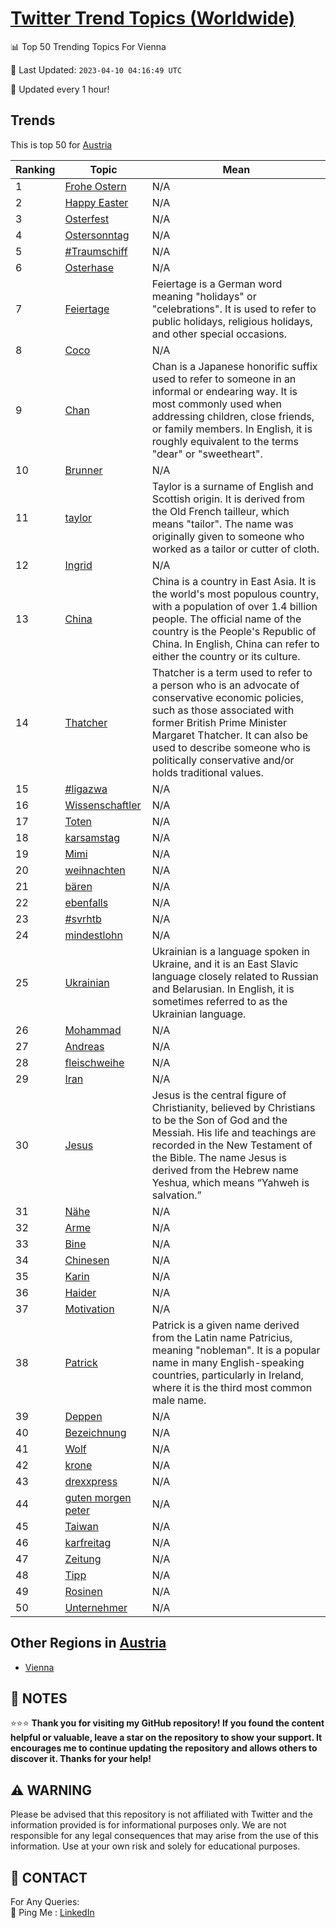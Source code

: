 [Twitter Trend Topics (Worldwide)](https://github.com/ErcinDedeoglu/Twitter-Trend-Topics)
==========


📊 Top 50 Trending Topics For Vienna

📆 Last Updated: `2023-04-10 04:16:49 UTC`

🔧 Updated every 1 hour!


## Trends

This is top 50 for [Austria](</Austria>)

| Ranking | Topic | Mean |
| ------- | ------------ | ------------ |
| 1 | [Frohe Ostern](http://twitter.com/search?q=Frohe+Ostern) | N/A |
| 2 | [Happy Easter](http://twitter.com/search?q=Happy+Easter) | N/A |
| 3 | [Osterfest](http://twitter.com/search?q=Osterfest) | N/A |
| 4 | [Ostersonntag](http://twitter.com/search?q=Ostersonntag) | N/A |
| 5 | [#Traumschiff](http://twitter.com/search?q=%23Traumschiff) | N/A |
| 6 | [Osterhase](http://twitter.com/search?q=Osterhase) | N/A |
| 7 | [Feiertage](http://twitter.com/search?q=Feiertage) | Feiertage is a German word meaning "holidays" or "celebrations". It is used to refer to public holidays, religious holidays, and other special occasions. |
| 8 | [Coco](http://twitter.com/search?q=Coco) | N/A |
| 9 | [Chan](http://twitter.com/search?q=Chan) | Chan is a Japanese honorific suffix used to refer to someone in an informal or endearing way. It is most commonly used when addressing children, close friends, or family members. In English, it is roughly equivalent to the terms "dear" or "sweetheart". |
| 10 | [Brunner](http://twitter.com/search?q=Brunner) | N/A |
| 11 | [taylor](http://twitter.com/search?q=taylor) | Taylor is a surname of English and Scottish origin. It is derived from the Old French tailleur, which means "tailor". The name was originally given to someone who worked as a tailor or cutter of cloth. |
| 12 | [Ingrid](http://twitter.com/search?q=Ingrid) | N/A |
| 13 | [China](http://twitter.com/search?q=China) | China is a country in East Asia. It is the world's most populous country, with a population of over 1.4 billion people. The official name of the country is the People's Republic of China. In English, China can refer to either the country or its culture. |
| 14 | [Thatcher](http://twitter.com/search?q=Thatcher) | Thatcher is a term used to refer to a person who is an advocate of conservative economic policies, such as those associated with former British Prime Minister Margaret Thatcher. It can also be used to describe someone who is politically conservative and/or holds traditional values. |
| 15 | [#ligazwa](http://twitter.com/search?q=%23ligazwa) | N/A |
| 16 | [Wissenschaftler](http://twitter.com/search?q=Wissenschaftler) | N/A |
| 17 | [Toten](http://twitter.com/search?q=Toten) | N/A |
| 18 | [karsamstag](http://twitter.com/search?q=karsamstag) | N/A |
| 19 | [Mimi](http://twitter.com/search?q=Mimi) | N/A |
| 20 | [weihnachten](http://twitter.com/search?q=weihnachten) | N/A |
| 21 | [bären](http://twitter.com/search?q=b%c3%a4ren) | N/A |
| 22 | [ebenfalls](http://twitter.com/search?q=ebenfalls) | N/A |
| 23 | [#svrhtb](http://twitter.com/search?q=%23svrhtb) | N/A |
| 24 | [mindestlohn](http://twitter.com/search?q=mindestlohn) | N/A |
| 25 | [Ukrainian](http://twitter.com/search?q=Ukrainian) | Ukrainian is a language spoken in Ukraine, and it is an East Slavic language closely related to Russian and Belarusian. In English, it is sometimes referred to as the Ukrainian language. |
| 26 | [Mohammad](http://twitter.com/search?q=Mohammad) | N/A |
| 27 | [Andreas](http://twitter.com/search?q=Andreas) | N/A |
| 28 | [fleischweihe](http://twitter.com/search?q=fleischweihe) | N/A |
| 29 | [Iran](http://twitter.com/search?q=Iran) | N/A |
| 30 | [Jesus](http://twitter.com/search?q=Jesus) | Jesus is the central figure of Christianity, believed by Christians to be the Son of God and the Messiah. His life and teachings are recorded in the New Testament of the Bible. The name Jesus is derived from the Hebrew name Yeshua, which means “Yahweh is salvation.” |
| 31 | [Nähe](http://twitter.com/search?q=N%c3%a4he) | N/A |
| 32 | [Arme](http://twitter.com/search?q=Arme) | N/A |
| 33 | [Bine](http://twitter.com/search?q=Bine) | N/A |
| 34 | [Chinesen](http://twitter.com/search?q=Chinesen) | N/A |
| 35 | [Karin](http://twitter.com/search?q=Karin) | N/A |
| 36 | [Haider](http://twitter.com/search?q=Haider) | N/A |
| 37 | [Motivation](http://twitter.com/search?q=Motivation) | N/A |
| 38 | [Patrick](http://twitter.com/search?q=Patrick) | Patrick is a given name derived from the Latin name Patricius, meaning "nobleman". It is a popular name in many English-speaking countries, particularly in Ireland, where it is the third most common male name. |
| 39 | [Deppen](http://twitter.com/search?q=Deppen) | N/A |
| 40 | [Bezeichnung](http://twitter.com/search?q=Bezeichnung) | N/A |
| 41 | [Wolf](http://twitter.com/search?q=Wolf) | N/A |
| 42 | [krone](http://twitter.com/search?q=krone) | N/A |
| 43 | [drexxpress](http://twitter.com/search?q=drexxpress) | N/A |
| 44 | [guten morgen peter](http://twitter.com/search?q=guten+morgen+peter) | N/A |
| 45 | [Taiwan](http://twitter.com/search?q=Taiwan) | N/A |
| 46 | [karfreitag](http://twitter.com/search?q=karfreitag) | N/A |
| 47 | [Zeitung](http://twitter.com/search?q=Zeitung) | N/A |
| 48 | [Tipp](http://twitter.com/search?q=Tipp) | N/A |
| 49 | [Rosinen](http://twitter.com/search?q=Rosinen) | N/A |
| 50 | [Unternehmer](http://twitter.com/search?q=Unternehmer) | N/A |



## Other Regions in [Austria](</Austria>)

* [Vienna](</Austria/Vienna.md>)



## 📝 NOTES

⭐⭐⭐ **Thank you for visiting my GitHub repository! If you found the content helpful or valuable, leave a star on the repository to show your support. It encourages me to continue updating the repository and allows others to discover it. Thanks for your help!**


## ⚠️ WARNING

Please be advised that this repository is not affiliated with Twitter and the information provided is for informational purposes only. We are not responsible for any legal consequences that may arise from the use of this information. Use at your own risk and solely for educational purposes.


## 📨 CONTACT

 For Any Queries:  
            🏓 Ping Me : [LinkedIn](https://www.linkedin.com/in/ercindedeoglu/)
